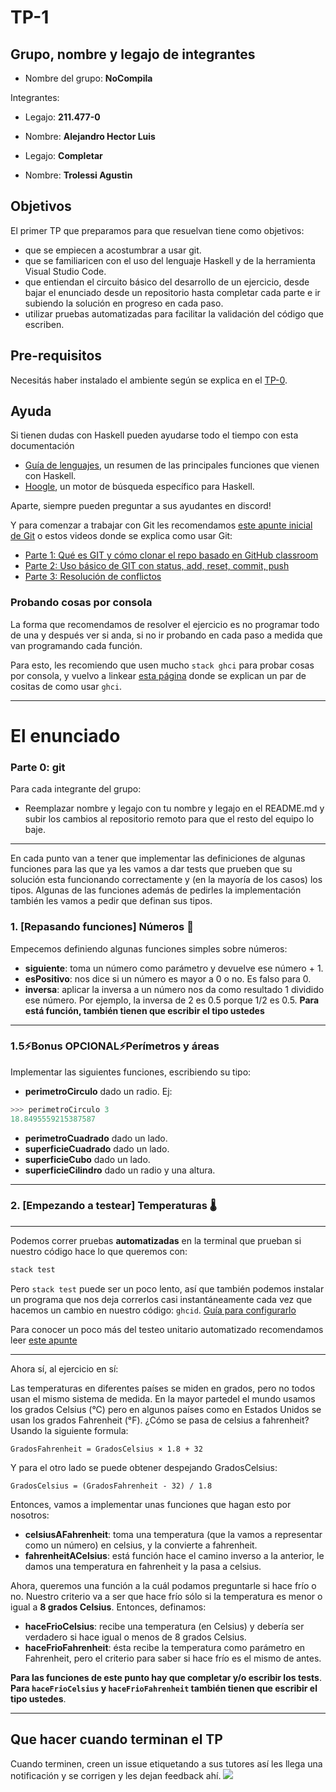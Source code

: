 # TP-1

## Grupo, nombre y legajo de integrantes

- Nombre del grupo: **NoCompila**

Integrantes:
- Legajo: **211.477-0**
- Nombre: **Alejandro Hector Luis**

- Legajo: **Completar** 
- Nombre: **Trolessi Agustin**


## Objetivos

El primer TP que preparamos para que resuelvan tiene como objetivos:

- que se empiecen a acostumbrar a usar git.
- que se familiaricen con el uso del lenguaje Haskell y de la herramienta Visual Studio Code.
- que entiendan el circuito básico del desarrollo de un ejercicio, desde bajar el enunciado desde un repositorio hasta completar cada parte e ir subiendo la solución en progreso en cada paso.
- utilizar pruebas automatizadas para facilitar la validación del código que escriben.

## Pre-requisitos

Necesitás haber instalado el ambiente según se explica en el [TP-0](https://classroom.github.com/a/u4aiGg9H).

## Ayuda

Si tienen dudas con Haskell pueden ayudarse todo el tiempo con esta documentación

- [Guía de lenguajes](https://docs.google.com/document/d/1oJ-tyQJoBtJh0kFcsV9wSUpgpopjGtoyhJdPUdjFIJQ/edit?usp=sharing), un resumen de las principales funciones que vienen con Haskell.
- [Hoogle](https://www.haskell.org/hoogle/), un motor de búsqueda específico para Haskell.

Aparte, siempre pueden preguntar a sus ayudantes en discord!

Y para comenzar a trabajar con Git les recomendamos [este apunte inicial de Git](https://docs.google.com/document/d/1ozqfYCwt-37stynmgAd5wJlNOFKWYQeIZoeqXpAEs0I/edit) o estos videos donde se explica como usar Git:
- [Parte 1: Qué es GIT y cómo clonar el repo basado en GitHub classroom](https://www.youtube.com/watch?v=rRKe7l-ZNvM)
- [Parte 2: Uso básico de GIT con status, add, reset, commit, push](https://www.youtube.com/watch?v=OgasfM5qJJE)
- [Parte 3: Resolución de conflictos](https://www.youtube.com/watch?v=sKcN7cWFniw)

### Probando cosas por consola

La forma que recomendamos de resolver el ejercicio es no programar todo de una y después ver si anda, si no ir probando en cada paso a medida que van programando cada función.

Para esto, les recomiendo que usen mucho `stack ghci` para probar cosas por consola, y vuelvo a linkear [esta página](https://github.com/pdep-utn/enunciados-miercoles-noche/blob/master/pages/haskell/trabajo.md#comandos-%C3%BAtiles) donde se explican un par de cositas de como usar `ghci`.

-------------------------------

# El enunciado

### Parte 0: git

Para cada integrante del grupo:
- Reemplazar nombre y legajo con tu nombre y legajo en el  README.md y subir los cambios al repositorio remoto para que el resto del equipo lo baje.

-----------------------------------

En cada punto van a tener que implementar las definiciones de algunas funciones para las que ya les vamos a dar tests que prueben que su solución esta funcionando correctamente y (en la mayoría de los casos) los tipos. Algunas de las funciones además de pedirles la implementación también les vamos a pedir que definan sus tipos.

### 1. [Repasando funciones] Números 🔢

Empecemos definiendo algunas funciones simples sobre números:

- **siguiente**: toma un número como parámetro y devuelve ese número + 1.
- **esPositivo**: nos dice si un número es mayor a 0 o no. Es falso para 0.
- **inversa**: aplicar la inversa a un número nos da como resultado 1 dividido ese número. Por ejemplo, la inversa de 2 es 0.5 porque 1/2 es 0.5. **Para está función, también tienen que escribir el tipo ustedes**

---

### 1.5⚡**Bonus OPCIONAL**⚡Perímetros y áreas

Implementar las siguientes funciones, escribiendo su tipo:
- **perimetroCirculo** dado un radio. Ej:
```haskell
>>> perimetroCirculo 3
18.8495559215387587
```
- **perimetroCuadrado** dado un lado.
- **superficieCuadrado** dado un lado.
- **superficieCubo** dado un lado.
- **superficieCilindro** dado un radio y una altura.

----

### 2. [Empezando a testear] Temperaturas 🌡️

-----------------
Podemos correr pruebas **automatizadas** en la terminal que prueban si nuestro código hace lo que queremos con:

```bash
stack test
```

Pero `stack test` puede ser un poco lento, así que también podemos instalar un programa que nos deja correrlos casi instantáneamente cada vez que hacemos un cambio en nuestro código: `ghcid`. [Guía para configurarlo](https://github.com/pdepviernestm/2021-clases/blob/main/clase-02/correrTestsMasRapidoConGhcid.md#okay-c%C3%B3mo-lo-uso)

Para conocer un poco más del testeo unitario automatizado recomendamos leer [este apunte](https://docs.google.com/document/d/17EPSZSw7oY_Rv2VjEX2kMZDFklMOcDVVxyve9HSG0mE/edit#)

-----------------

Ahora sí, al ejercicio en sí:

Las temperaturas en diferentes países se miden en grados, pero no todos usan el mismo sistema de medida. En la mayor partedel el mundo usamos los grados Celsius (°C) pero en algunos países como en Estados Unidos se usan los grados Fahrenheit (°F).
¿Cómo se pasa de celsius a fahrenheit? Usando la siguiente formula:

```
GradosFahrenheit = GradosCelsius × 1.8 + 32
```

Y para el otro lado se puede obtener despejando GradosCelsius:

```
GradosCelsius = (GradosFahrenheit - 32) / 1.8
```

Entonces, vamos a implementar unas funciones que hagan esto por nosotros:

- **celsiusAFahrenheit**: toma una temperatura (que la vamos a representar como un número) en celsius, y la convierte a fahrenheit. 
- **fahrenheitACelsius**: está función hace el camino inverso a la anterior, le damos una temperatura en fahrenheit y la pasa a celsius.

Ahora, queremos una función a la cuál podamos preguntarle si hace frío o no. Nuestro criterio va a ser que hace frío sólo si la temperatura es menor o igual a **8 grados Celsius**. Entonces, definamos:

- **haceFrioCelsius**: recibe una temperatura (en Celsius) y debería ser verdadero si hace igual o menos de 8 grados Celsius.
- **haceFrioFahrenheit**: ésta recibe la temperatura como parámetro en Fahrenheit, pero el criterio para saber si hace frío es el mismo de antes.

**Para las funciones de este punto hay que completar y/o escribir los tests**.
**Para `haceFrioCelsius` y `haceFrioFahrenheit` también tienen que escribir el tipo ustedes**.

---

## Que hacer cuando terminan el TP

Cuando terminen, creen un issue etiquetando a sus tutores así les llega una notificación y se corrigen y les dejan feedback ahí.
![](https://i.imgur.com/ypeXpBw.gif)
